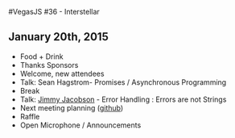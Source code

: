 #VegasJS #36 - Interstellar
## January 20th, 2015

- Food + Drink
- Thanks Sponsors
- Welcome, new attendees
- Talk: Sean Hagstrom- Promises / Asynchronous Programming
- Break
- Talk: [Jimmy Jacobson](https://twitter.com/jimmyjacobson) - Error Handling : Errors are not Strings
- Next meeting planning ([github](https://github.com/vegasjs/Meetings/issues))
- Raffle
- Open Microphone / Announcements